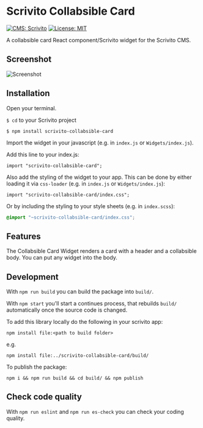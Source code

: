 # Scrivito Collabsible Card
[![CMS: Scrivito](https://img.shields.io/badge/CMS-Scrivito-brightgreen.svg)](https://scrivito.com) [![License: MIT](https://img.shields.io/badge/License-MIT-blue.svg)](https://opensource.org/licenses/MIT)

A collabsible card React component/Scrivito widget for the Scrivito CMS.

## Screenshot

![Screenshot](https://raw.githubusercontent.com/mdwp/scrivito-collabsible-card/master/collabsible-card-screenshot.png)


## Installation

Open your terminal.

`$ cd` to your Scrivito project

```
$ npm install scrivito-collabsible-card
```

Import the widget in your javascript (e.g. in `index.js` or `Widgets/index.js`).

Add this line to your index.js:

```
import "scrivito-collabsible-card";
```

Also add the styling of the widget to your app. This can be done by either loading it via `css-loader` (e.g. in `index.js` or `Widgets/index.js`):

```
import "scrivito-collabsible-card/index.css";
```

Or by including the styling to your style sheets (e.g. in `index.scss`):

```scss
@import "~scrivito-collabsible-card/index.css";
```


## Features
The Collabsible Card Widget renders a card with a header and a collabsible body. You can put any widget into the body.

## Development

With `npm run build` you can build the package into `build/`.

With `npm start` you'll start a continues process, that rebuilds `build/` automatically once the source code is changed.

To add this library locally do the following in your scrivito app:

```
npm install file:<path to build folder>
```

e.g.

```
npm install file:../scrivito-collabsible-card/build/
```

To publish the package:

```
npm i && npm run build && cd build/ && npm publish
```

## Check code quality

With `npm run eslint` and `npm run es-check` you can check your coding quality.



